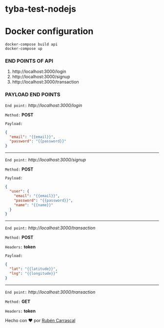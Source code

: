 # tyba-test-nodejs

# Docker configuration

```
docker-compose build api
docker-compose up
```

### **END POINTS OF API**

1. http://localhost:3000/login
2. http://localhost:3000/signup
3. http://localhost:3000/transaction

### **PAYLOAD END POINTS**

`End point:` _http://localhost:3000/login_

`Method:` **POST**

`Payload:`

```json
{
  "email": "{{email}}",
  "password": "{{password}}"
}
```

---

`End point:` _http://localhost:3000/signup_

`Method:` **POST**

`Payload:`

```json
{
  "user": {
    "email": "{{email}}",
    "password": "{{password}}",
    "name": "{{name}}"
  }
}
```

---

`End point:` _http://localhost:3000/transaction_

`Method:` **POST**

`Headers:` **token**

`Payload:`

```json
{
  "lat": "{{latitude}}",
  "lng": "{{longitude}}"
}
```

---

`End point:` _http://localhost:3000/transaction_

`Method:` **GET**

`Headers:` **token**

Hecho con ❤️ por [Rubén Carrascal](https://krrskl.github.io/)
